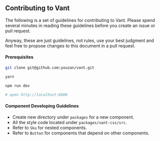## Contributing to Vant

The following is a set of guidelines for contributing to Vant. Please spend several minutes in reading these guidelines before you create an issue or pull request.

Anyway, these are just guidelines, not rules, use your best judgment and feel free to propose changes to this document in a pull request.

#### Prerequisites

```bash
git clone git@github.com:youzan/vant.git

yarn

npm run dev

# open http://localhost:8080
```

#### Component Developing Guidelines
- Create new directory under `packages` for a new component.
- All the style code located under `packages/vant-css/src`.
- Refer to `Sku` for nested components.
- Refer to `Button` for components that depend on other components.
